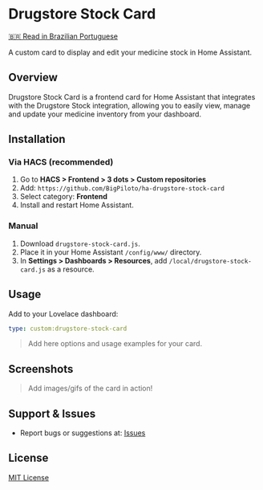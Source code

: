 # Drugstore Stock Card

[🇧🇷 Read in Brazilian Portuguese](README.pt-br.md)

A custom card to display and edit your medicine stock in Home Assistant.

## Overview

Drugstore Stock Card is a frontend card for Home Assistant that integrates with the Drugstore Stock integration, allowing you to easily view, manage and update your medicine inventory from your dashboard.

## Installation

### Via HACS (recommended)
1. Go to **HACS > Frontend > 3 dots > Custom repositories**
2. Add: `https://github.com/BigPiloto/ha-drugstore-stock-card`
3. Select category: **Frontend**
4. Install and restart Home Assistant.

### Manual
1. Download `drugstore-stock-card.js`.
2. Place it in your Home Assistant `/config/www/` directory.
3. In **Settings > Dashboards > Resources**, add `/local/drugstore-stock-card.js` as a resource.

## Usage

Add to your Lovelace dashboard:

```yaml
type: custom:drugstore-stock-card
```

> Add here options and usage examples for your card.

## Screenshots

> Add images/gifs of the card in action!

## Support & Issues

- Report bugs or suggestions at: [Issues](https://github.com/BigPiloto/ha-drugstore-stock-card/issues)

## License

[MIT License](LICENSE)